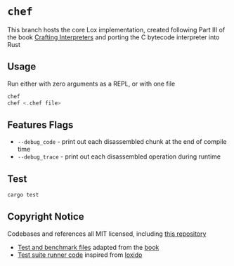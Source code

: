 # `chef`

This branch hosts the core Lox implementation, created following Part III of the book [Crafting Interpreters](https://craftinginterpreters.com/) and porting the C bytecode interpreter into Rust

## Usage

Run either with zero arguments as a REPL, or with one file

```rust
chef
chef <.chef file>
```

## Features Flags

- `--debug_code` - print out each disassembled chunk at the end of compile time
- `--debug_trace` - print out each disassembled operation during runtime

## Test

```sh
cargo test
```

## Copyright Notice

Codebases and references all MIT licensed, including [this repository](./LICENSE)

- [Test and benchmark files](./tests/suite/) adapted from the [book](https://github.com/munificent/craftinginterpreters)
- [Test suite runner code](./tests/run.rs) inspired from [loxido](https://github.com/ceronman/loxido/tree/unsafe)

```

```
